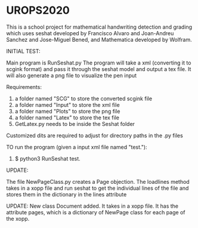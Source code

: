# UROPS2020
This is a school project for mathematical handwriting detection and grading which uses seshat developed by Francisco Alvaro and Joan-Andreu Sanchez and Jose-Miguel Bened, and Mathematica developed by Wolfram.


INITIAL TEST:

Main program is RunSeshat.py
The program will take a xml (converting it to scgink format) and pass it through the seshat model and output a tex file.
It will also generate a png file to visualize the pen input

Requirements:
1. a folder named "SCG" to store the converted scgink file
2. a folder named "Input" to store the xml file
3. a folder named "Plots" to store the png file
4. a folder named "Latex" to store the tex file
5. GetLatex.py needs to be inside the Seshat folder

Customized dits are required to adjust for directory paths in the .py files

TO run the program (given a input xml file named "test."):
1. $ python3 RunSeshat test. 


UPDATE:

The file NewPageClass.py creates a Page objection.
The loadlines method takes in a xopp file and run seshat to get the individual lines of the file and stores them in the dictionary in the lines attribute

UPDATE:
New class Document added.
It takes in a xopp file. It has the attribute pages, which is a dictionary of NewPage class for each page of the xopp.
